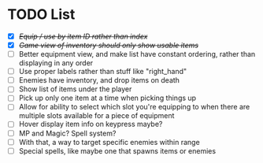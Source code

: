 # TODO List

- [x] ~~_Equip / use by item ID rather than index_~~
- [x] ~~_Game view of inventory should only show usable items_~~
- [ ] Better equipment view, and make list have constant ordering, rather than displaying in any order
- [ ] Use proper labels rather than stuff like "right_hand"
- [ ] Enemies have inventory, and drop items on death
- [ ] Show list of items under the player
- [ ] Pick up only one item at a time when picking things up
- [ ] Allow for ability to select which slot you're equipping to when there are multiple slots available for a piece of equipment
- [ ] Hover display item info on keypress maybe?
- [ ] MP and Magic? Spell system?
- [ ] With that, a way to target specific enemies within range
- [ ] Special spells, like maybe one that spawns items or enemies
